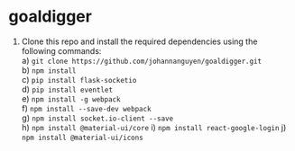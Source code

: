 # goaldigger

1. Clone this repo and install the required dependencies using the following commands:<br>
  a) `git clone https://github.com/johannanguyen/goaldigger.git`<br>
  b) `npm install`  
  c) `pip install flask-socketio`  
  d) `pip install eventlet`  
  e) `npm install -g webpack`  
  f) `npm install --save-dev webpack`  
  g) `npm install socket.io-client --save`  
  h) `npm install @material-ui/core`
  i) `npm install react-google-login`
  j) `npm install @material-ui/icons`